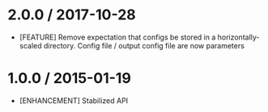 # 2.0.0 / 2017-10-28

* [FEATURE] Remove expectation that configs be stored in a horizontally-scaled directory. Config file / output config file are now parameters

# 1.0.0 / 2015-01-19

* [ENHANCEMENT] Stabilized API

